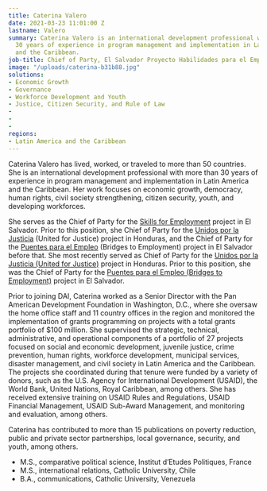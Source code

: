 ```yaml
---
title: Caterina Valero
date: 2021-03-23 11:01:00 Z
lastname: Valero
summary: Caterina Valero is an international development professional with more than
  30 years of experience in program management and implementation in Latin America
  and the Caribbean.
job-title: Chief of Party, El Salvador Proyecto Habilidades para el Empleo
image: "/uploads/caterina-b31b88.jpg"
solutions:
- Economic Growth
- Governance
- Workforce Development and Youth
- Justice, Citizen Security, and Rule of Law
- 
- 
- 
regions:
- Latin America and the Caribbean
---
```


Caterina Valero has lived, worked, or traveled to more than 50 countries. She is an international development professional with more than 30 years of experience in program management and implementation in Latin America and the Caribbean. Her work focuses on economic growth, democracy, human rights, civil society strengthening, citizen security, youth, and developing workforces.

She serves as the Chief of Party for the [Skills for Employment](https://www.dai.com/our-work/projects/el-salvador-skills-for-employment) project in El Salvador. Prior to this position, she Chief of Party for the [Unidos por la Justicia](https://www.dai.com/our-work/projects/honduras-united-for-justice) (United for Justice) project in Honduras, and the Chief of Party for the [Puentes para el Empleo](https://www.dai.com/our-work/projects/usaid-el-salvador-puentes-para-el-empleo-bridges-employment-project) (Bridges to Employment) project in El Salvador before that.
She most recently served as Chief of Party for the [Unidos por la Justicia (United for Justice)](https://www.dai.com/our-work/projects/honduras-united-for-justice) project in Honduras. Prior to this position, she was the Chief of Party for the [Puentes para el Empleo (Bridges to Employment)](https://www.dai.com/our-work/projects/usaid-el-salvador-puentes-para-el-empleo-bridges-employment-project) project in El Salvador.

Prior to joining DAI, Caterina worked as a Senior Director with the Pan American Development Foundation in Washington, D.C., where she oversaw the home office staff and 11 country offices in the region and monitored the implementation of grants programming on projects with a total grants portfolio of $100 million. She supervised the strategic, technical, administrative, and operational components of a portfolio of 27 projects focused on social and economic development, juvenile justice, crime prevention, human rights, workforce development, municipal services, disaster management, and civil society in Latin America and the Caribbean. The projects she coordinated during that tenure were funded by a variety of donors, such as the U.S. Agency for International Development (USAID), the World Bank, United Nations, Royal Caribbean, among others. She has received extensive training on USAID Rules and Regulations, USAID Financial Management, USAID Sub-Award Management, and monitoring and evaluation, among others.

Caterina has contributed to more than 15 publications on poverty reduction, public and private sector partnerships, local governance, security, and youth, among others.

* M.S., comparative political science, Institut d’Etudes Politiques, France
* M.S., international relations, Catholic University, Chile
* B.A., communications, Catholic University, Venezuela